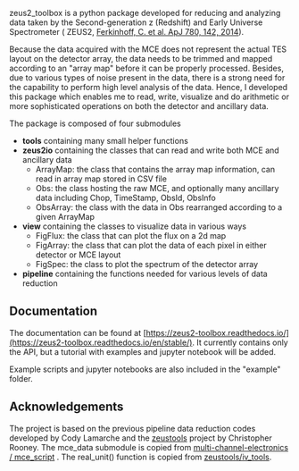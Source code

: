 zeus2_toolbox is a python package developed for reducing and analyzing data taken by the Second-generation z (Redshift)
and Early Universe Spectrometer (
ZEUS2, [Ferkinhoff, C. et al. ApJ 780, 142, 2014](https://ui.adsabs.harvard.edu/abs/2014ApJ...780..142F/abstract)).

Because the data acquired with the MCE does not represent the actual TES layout on the detector array, the data needs to
be trimmed and mapped according to an "array map" before it can be properly processed. Besides, due to various types of
noise present in the data, there is a strong need for the capability to perform high level analysis of the data. Hence,
I developed this package which enables me to read, write, visualize and do arithmetic or more sophisticated operations
on both the detector and ancillary data.

The package is composed of four submodules

- **tools** containing many small helper functions
- **zeus2io** containing the classes that can read and write both MCE and ancillary data
    - ArrayMap: the class that contains the array map information, can read in array map stored in CSV file
    - Obs: the class hosting the raw MCE, and optionally many ancillary data including Chop, TimeStamp, ObsId, ObsInfo
    - ObsArray: the class with the data in Obs rearranged according to a given ArrayMap
- **view** containing the classes to visualize data in various ways
    - FigFlux: the class that can plot the flux on a 2d map
    - FigArray: the class that can plot the data of each pixel in either detector or MCE layout
    - FigSpec: the class to plot the spectrum of the detector array
- **pipeline** containing the functions needed for various levels of data reduction

Documentation
---------------

The documentation can be found
at [https://zeus2-toolbox.readthedocs.io/](https://zeus2-toolbox.readthedocs.io/en/stable/). It currently contains only
the API, but a tutorial with examples and jupyter notebook will be added.

Example scripts and jupyter notebooks are also included in the "example" folder.

Acknowledgements
----------------

The project is based on the previous pipeline data reduction codes developed by Cody Lamarche and
the [zeustools](https://github.com/NanoExplorer/zeustools) project by Christopher Rooney. The mce_data submodule is
copied
from [multi-channel-electronics / mce_script](https://github.com/multi-channel-electronics/mce_script/tree/master/python)
.
The real_unit() function is copied
from [zeustools/iv_tools](https://github.com/NanoExplorer/zeustools/blob/master/zeustools/iv_tools.py).
